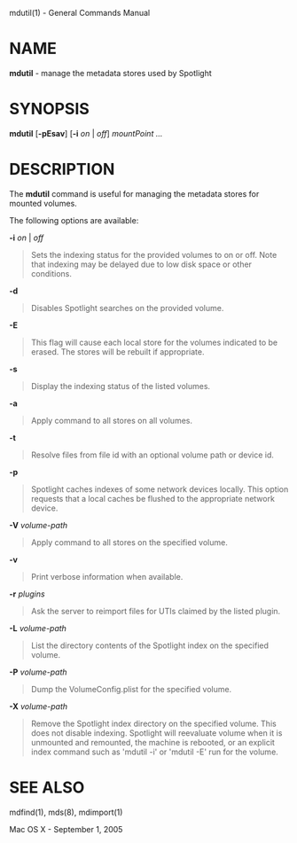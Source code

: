 mdutil(1) - General Commands Manual

# NAME

**mdutil** - manage the metadata stores used by Spotlight

# SYNOPSIS

**mdutil**
\[**-pEsav**]
\[**-i**&nbsp;*on*&nbsp;|&nbsp;*off*]
*mountPoint&nbsp;...*

# DESCRIPTION

The
**mdutil**
command is useful for managing the metadata stores for mounted volumes.

The following options are available:

**-i** *on* | *off*

> Sets the indexing status for the provided volumes to on or off.
> Note that indexing may be delayed due to low disk space or other conditions.

**-d**

> Disables Spotlight searches on the provided volume.

**-E**

> This flag will cause each local store for the volumes indicated to be erased.
> The stores will be rebuilt if appropriate.

**-s**

> Display the indexing status of the listed volumes.

**-a**

> Apply command to all stores on all volumes.

**-t**

> Resolve files from file id with an optional volume path or device id.

**-p**

> Spotlight caches indexes of some network devices locally.
> This option requests that a local caches be flushed to the appropriate network device.

**-V** *volume-path*

> Apply command to all stores on the specified volume.

**-v**

> Print verbose information when available.

**-r** *plugins*

> Ask the server to reimport files for UTIs claimed by the listed plugin.

**-L** *volume-path*

> List the directory contents of the Spotlight index on the specified volume.

**-P** *volume-path*

> Dump the VolumeConfig.plist for the specified volume.

**-X** *volume-path*

> Remove the Spotlight index directory on the specified volume.  This does not disable indexing.
> Spotlight will reevaluate volume when it is unmounted and remounted, the
> machine is rebooted, or an explicit index command such as 'mdutil -i' or 'mdutil -E'
> run for the volume.

# SEE ALSO

mdfind(1),
mds(8),
mdimport(1)

Mac&#160;OS X - September 1, 2005
